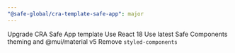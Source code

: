 ```yaml
---
"@safe-global/cra-template-safe-app": major
---
```


Upgrade CRA Safe App template
Use React 18
Use latest Safe Components theming and @mui/material v5
Remove `styled-components`
